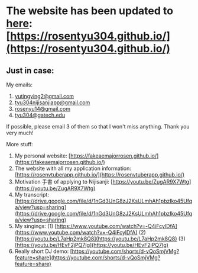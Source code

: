 

# The website has been updated to [here](https://rosentyu304.github.io/): [https://rosentyu304.github.io/](https://rosentyu304.github.io/)








## Just in case: 
My emails:
1. yutingying2@gmail.com
2. tyu304nijisanjiapp@gmail.com
3. rosenyu14@gmail.com
4. tyu304@gatech.edu

If possible, please email 3 of them so that I won't miss anything. Thank you very much!

More stuff:
1. My personal website: [https://fakeaemajorrosen.github.io/](https://fakeaemajorrosen.github.io/)
2. The website with all my application information: [https://rosenvtuberapp.github.io/](https://rosenvtuberapp.github.io/)
3. Motivation 手書 of applying to Nijisanji: [https://youtu.be/ZugAR9X7Wtg](https://youtu.be/ZugAR9X7Wtg)
4. My transcript: [https://drive.google.com/file/d/1nGd3UnG8zJ2KsULmhAh1pbzIko45Ufqa/view?usp=sharing](https://drive.google.com/file/d/1nGd3UnG8zJ2KsULmhAh1pbzIko45Ufqa/view?usp=sharing)
5. My singings: (1) [https://www.youtube.com/watch?v=-Q4iFcylDfA](https://www.youtube.com/watch?v=-Q4iFcylDfA) (2) [https://youtu.be/L7aHp2mk8Q8](https://youtu.be/L7aHp2mk8Q8) (3)[https://youtu.be/HEvF2jPQ7Ig](https://youtu.be/HEvF2jPQ7Ig)
6. Really short DJ demo: [https://youtube.com/shorts/d-vQoSmjVMg?feature=share](https://youtube.com/shorts/d-vQoSmjVMg?feature=share)
  
